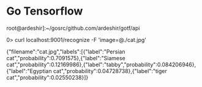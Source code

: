 # Go Tensorflow

root@ardeshir]:~/gosrc/github.com/ardeshir/gotf/api

0> curl localhost:9001/recognize -F 'image=@./cat.jpg'

{"filename":"cat.jpg","labels":[{"label":"Persian cat","probability":0.7091575},{"label":"Siamese cat","probability":0.12169986},{"label":"tabby","probability":0.084206946},{"label":"Egyptian cat","probability":0.04728738},{"label":"tiger cat","probability":0.02550238}]}
